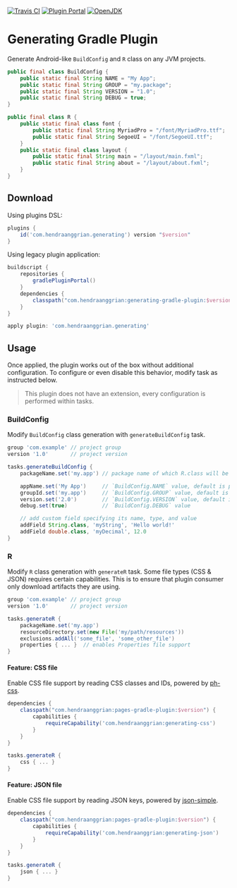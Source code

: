 [![Travis CI](https://img.shields.io/travis/com/hendraanggrian/generating-gradle-plugin)](https://travis-ci.com/github/hendraanggrian/generating-gradle-plugin/)
[![Plugin Portal](https://img.shields.io/maven-metadata/v.svg?label=plugin-portal&metadataUrl=https%3A%2F%2Fplugins.gradle.org%2Fm2%2Fcom%2Fhendraanggrian%2Fgenerating%2Fcom.hendraanggrian.generating.gradle.plugin%2Fmaven-metadata.xml)](https://plugins.gradle.org/plugin/com.hendraanggrian.generating)
[![OpenJDK](https://img.shields.io/badge/jdk-1.8%2B-informational)](https://openjdk.java.net/projects/jdk8/)

# Generating Gradle Plugin

Generate Android-like `BuildConfig` and `R` class on any JVM projects.

```java
public final class BuildConfig {
    public static final String NAME = "My App";
    public static final String GROUP = "my.package";
    public static final String VERSION = "1.0";
    public static final String DEBUG = true;
}

public final class R {
    public static final class font {
        public static final String MyriadPro = "/font/MyriadPro.ttf";
        public static final String SegoeUI = "/font/SegoeUI.ttf";
    }
    public static final class layout {
        public static final String main = "/layout/main.fxml";
        public static final String about = "/layout/about.fxml";
    }
}
```

## Download

Using plugins DSL:

```gradle
plugins {
    id('com.hendraanggrian.generating') version "$version"
}
```

Using legacy plugin application:

```gradle
buildscript {
    repositories {
        gradlePluginPortal()
    }
    dependencies {
        classpath("com.hendraanggrian:generating-gradle-plugin:$version")
    }
}

apply plugin: 'com.hendraanggrian.generating'
```

## Usage

Once applied, the plugin works out of the box without additional configuration.
To configure or even disable this behavior, modify task as instructed below.

> This plugin does not have an extension, every configuration is performed within tasks.

### BuildConfig

Modify `BuildConfig` class generation with `generateBuildConfig` task.

```gradle
group 'com.example' // project group
version '1.0'       // project version

tasks.generateBuildConfig {
    packageName.set('my.app') // package name of which R.class will be generated to, default is project group

    appName.set('My App')     // `BuildConfig.NAME` value, default is project name
    groupId.set('my.app')     // `BuildConfig.GROUP` value, default is project group
    version.set('2.0')        // `BuildConfig.VERSION` value, default is project version
    debug.set(true)           // `BuildConfig.DEBUG` value

    // add custom field specifying its name, type, and value
    addField String.class, 'myString', 'Hello world!'
    addField double.class, 'myDecimal', 12.0
}
```

### R

Modify `R` class generation with `generateR` task.
Some file types (CSS & JSON) requires certain capabilities.
This is to ensure that plugin consumer only download artifacts they are using.

```gradle
group 'com.example' // project group
version '1.0'       // project version

tasks.generateR {
    packageName.set('my.app')
    resourceDirectory.set(new File('my/path/resources'))
    exclusions.addAll('some_file', 'some_other_file')
    properties { ... }  // enables Properties file support
}
```

#### Feature: CSS file

Enable CSS file support by reading CSS classes and IDs,
powered by [ph-css](https://github.com/phax/ph-css/).

```gradle
dependencies {
    classpath("com.hendraanggrian:pages-gradle-plugin:$version") {
        capabilities {
            requireCapability('com.hendraanggrian:generating-css')
        }
    }
}

tasks.generateR {
    css { ... }
}
```

#### Feature: JSON file

Enable CSS file support by reading JSON keys,
powered by [json-simple](https://search.maven.org/artifact/com.googlecode.json-simple/json-simple/).

```gradle
dependencies {
    classpath("com.hendraanggrian:pages-gradle-plugin:$version") {
        capabilities {
            requireCapability('com.hendraanggrian:generating-json')
        }
    }
}

tasks.generateR {
    json { ... }
}
```
